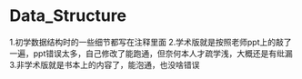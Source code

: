 # Data_Structure
1.初学数据结构时的一些细节都写在注释里面
2.学术版就是按照老师ppt上的敲了一遍，ppt错误太多，自己修改了能跑通，但奈何本人才疏学浅，大概还是有纰漏
3.非学术版就是书本上的内容了，能泡通，也没啥错误
